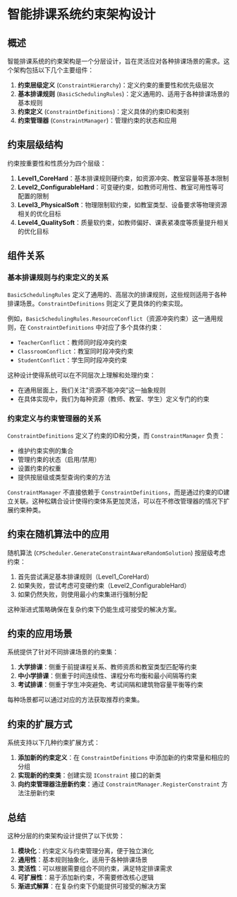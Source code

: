 # 智能排课系统约束架构设计

## 概述

智能排课系统的约束架构是一个分层设计，旨在灵活应对各种排课场景的需求。这个架构包括以下几个主要组件：

1. **约束层级定义** (`ConstraintHierarchy`)：定义约束的重要性和优先级层次
2. **基本排课规则** (`BasicSchedulingRules`)：定义通用的、适用于各种排课场景的基本规则
3. **约束定义** (`ConstraintDefinitions`)：定义具体的约束ID和类别
4. **约束管理器** (`ConstraintManager`)：管理约束的状态和应用

## 约束层级结构

约束按重要性和性质分为四个层级：

1. **Level1_CoreHard**：基本排课规则硬约束，如资源冲突、教室容量等基本限制
2. **Level2_ConfigurableHard**：可变硬约束，如教师可用性、教室可用性等可配置的限制
3. **Level3_PhysicalSoft**：物理限制软约束，如教室类型、设备要求等物理资源相关的优化目标
4. **Level4_QualitySoft**：质量软约束，如教师偏好、课表紧凑度等质量提升相关的优化目标

## 组件关系

### 基本排课规则与约束定义的关系

`BasicSchedulingRules` 定义了通用的、高层次的排课规则，这些规则适用于各种排课场景。`ConstraintDefinitions` 则定义了更具体的约束实现。

例如，`BasicSchedulingRules.ResourceConflict`（资源冲突约束）这一通用规则，在 `ConstraintDefinitions` 中对应了多个具体约束：
- `TeacherConflict`：教师同时段冲突约束
- `ClassroomConflict`：教室同时段冲突约束
- `StudentConflict`：学生同时段冲突约束

这种设计使得系统可以在不同层次上理解和处理约束：
- 在通用层面上，我们关注"资源不能冲突"这一抽象规则
- 在具体实现中，我们为每种资源（教师、教室、学生）定义专门的约束

### 约束定义与约束管理器的关系

`ConstraintDefinitions` 定义了约束的ID和分类，而 `ConstraintManager` 负责：
- 维护约束实例的集合
- 管理约束的状态（启用/禁用）
- 设置约束的权重
- 提供按层级或类型查询约束的方法

`ConstraintManager` 不直接依赖于 `ConstraintDefinitions`，而是通过约束的ID建立关联。这种松耦合设计使得约束体系更加灵活，可以在不修改管理器的情况下扩展约束种类。

## 约束在随机算法中的应用

随机算法 (`CPScheduler.GenerateConstraintAwareRandomSolution`) 按层级考虑约束：

1. 首先尝试满足基本排课规则（Level1_CoreHard）
2. 如果失败，尝试考虑可变硬约束（Level2_ConfigurableHard）
3. 如果仍然失败，则使用最小约束集进行强制分配

这种渐进式策略确保在复杂约束下仍能生成可接受的解决方案。

## 约束的应用场景

系统提供了针对不同排课场景的约束集：

1. **大学排课**：侧重于前提课程关系、教师资质和教室类型匹配等约束
2. **中小学排课**：侧重于时间连续性、课程分布均衡和最小间隔等约束
3. **考试排课**：侧重于学生冲突避免、考试间隔和建筑物容量平衡等约束

每种场景都可以通过对应的方法获取推荐约束集。

## 约束的扩展方式

系统支持以下几种约束扩展方式：

1. **添加新的约束定义**：在 `ConstraintDefinitions` 中添加新的约束常量和相应的分组
2. **实现新的约束类**：创建实现 `IConstraint` 接口的新类
3. **向约束管理器注册新约束**：通过 `ConstraintManager.RegisterConstraint` 方法注册新约束

## 总结

这种分层的约束架构设计提供了以下优势：

1. **模块化**：约束定义与约束管理分离，便于独立演化
2. **通用性**：基本规则抽象化，适用于各种排课场景
3. **灵活性**：可以根据需要组合不同约束，满足特定排课需求
4. **可扩展性**：易于添加新约束，不需要修改核心逻辑
5. **渐进式解算**：在复杂约束下仍能提供可接受的解决方案 